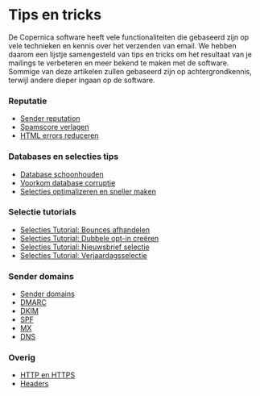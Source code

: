 # Tips en tricks

De Copernica software heeft vele functionaliteiten die gebaseerd zijn op 
vele technieken en kennis over het verzenden van email. We hebben daarom 
een lijstje samengesteld van tips en tricks om het resultaat van je mailings 
te verbeteren en meer bekend te maken met de software. Sommige van deze 
artikelen zullen gebaseerd zijn op achtergrondkennis, terwijl andere dieper 
ingaan op de software.

### Reputatie

* [Sender reputation](./sender-reputation)
* [Spamscore verlagen](./some-tips-to-lower-your-email-spam-score)
* [HTML errors reduceren](./reducing-html-errors)

### Databases en selecties tips

* [Database schoonhouden](./database-maintenance)
* [Voorkom database corruptie](./prevent-database-corruption)
* [Selecties optimalizeren en sneller maken](./selections-optimization)

### Selectie tutorials

* [Selecties Tutorial: Bounces afhandelen](./automatically-process-bounces) 
* [Selecties Tutorial: Dubbele opt-in creëren](create-a-double-optin-for-new-subscribers)
* [Selecties Tutorial: Nieuwsbrief selectie](./create-a-mailing-list)
* [Selecties Tutorial: Verjaardagsselectie](./how-to-create-a-birthday-selection)

### Sender domains

* [Sender domains](./sender-domains)
* [DMARC](./dmarc)
* [DKIM](./dkim)
* [SPF](./spf)
* [MX](./mx)
* [DNS](./dns)

### Overig

* [HTTP en HTTPS](./http-https)
* [Headers](./headers)
